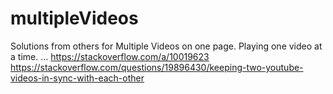 # multipleVideos
Solutions from others for Multiple Videos on one page. Playing one video at a time. 
...
https://stackoverflow.com/a/10019623
https://stackoverflow.com/questions/19896430/keeping-two-youtube-videos-in-sync-with-each-other
